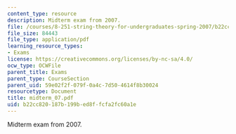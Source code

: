 ```yaml
---
content_type: resource
description: Midterm exam from 2007.
file: /courses/8-251-string-theory-for-undergraduates-spring-2007/b22cc820187b199bed8ffcfa2fc60a1e_midterm_07.pdf
file_size: 84443
file_type: application/pdf
learning_resource_types:
- Exams
license: https://creativecommons.org/licenses/by-nc-sa/4.0/
ocw_type: OCWFile
parent_title: Exams
parent_type: CourseSection
parent_uid: 59e02f2f-079f-0a4c-7d50-4614f8b30024
resourcetype: Document
title: midterm_07.pdf
uid: b22cc820-187b-199b-ed8f-fcfa2fc60a1e
---
```

Midterm exam from 2007.